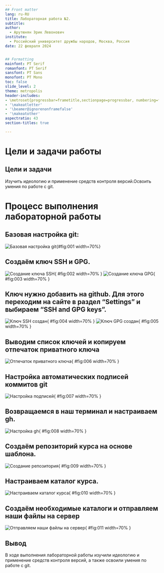 ```yaml
---
## Front matter
lang: ru-RU
title: Лабораторная работа №2.
subtitle: 
author:
  - Арутюнян Эрик Левонович
institute:
  - Российский университет дружбы народов, Москва, Россия
date: 22 февраля 2024


## Formatting
mainfont: PT Serif
romanfont: PT Serif
sansfont: PT Sans
monofont: PT Mono
toc: false
slide_level: 2
theme: metropolis
header-includes:
- \metroset{progressbar=frametitle,sectionpage=progressbar, numbering=fraction}
- '\makeatletter'
- '\beamer@ignorenonframefalse'
- '\makeatother'
aspectratio: 43
section-titles: true

---
```


# Цели и задачи работы

## Цели и задачи

Изучить идеологию и применение средств контроля версий.Освоить умения по работе с git.

# Процесс выполнения лабораторной работы

## Базовая настройка git:

![Базовая настройка git](image/1.jpg){#fig:001 width=70%}

## Создаём ключ SSH и GPG.

![Создание ключа SSH](image/2.jpg){ #fig:002 width=70% }
![Создание ключа GPG](image/3.jpg){ #fig:003 width=70% }

## Ключ нужно добавить на github. Для этого переходим на сайте в раздел “Settings” и выбираем “SSH and GPG keys”.

![Ключ SSH создан](image/4.jpg){ #fig:004 width=70% }
![Ключ GPG создан](image/5.jpg){ #fig:005 width=70% }

## Выводим список ключей и копируем отпечаток приватного ключа

![Отпечаток приватного ключа](image/6.jpg){ #fig:006 width=70% }

## Настройка автоматических подписей коммитов git

![Настройка подписей](image/7.jpg){ #fig:007 width=70% }

## Возвращаемся в наш терминал и настраиваем gh.

![Настройка gh](image/8.jpg){ #fig:008 width=70% }

## Создаём репозиторий курса на основе шаблона.

![Создание репозитория](image/9.jpg){ #fig:009 width=70% }

## Настраиваем каталог курса.

![Настраиваем каталог курса](image/10.jpg){ #fig:010 width=70% }

## Создаём необходимые каталоги и отправляем наши файлы на сервер	

![Отправляем наши файлы на сервер](image/11.jpg){ #fig:011 width=70% }

## Вывод

В ходе выполнения лабораторной работы изучили идеологию и применение средств контроля версий, а также освоили умения по работе с git.

